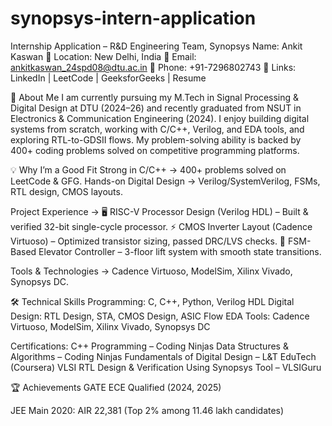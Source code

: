 # synopsys-intern-application

Internship Application – R&D Engineering Team, Synopsys
Name: Ankit Kaswan
📍 Location: New Delhi, India
📧 Email: ankitkaswan_24spd08@dtu.ac.in
📱 Phone: +91-7296802743
🔗 Links: LinkedIn | LeetCode | GeeksforGeeks | Resume

🎯 About Me
I am currently pursuing my M.Tech in Signal Processing & Digital Design at DTU (2024–26) and recently graduated from NSUT in Electronics & Communication Engineering (2024).
I enjoy building digital systems from scratch, working with C/C++, Verilog, and EDA tools, and exploring RTL-to-GDSII flows. My problem-solving ability is backed by 400+ coding problems solved on competitive programming platforms.

💡 Why I’m a Good Fit
Strong in C/C++ → 400+ problems solved on LeetCode & GFG.
Hands-on Digital Design → Verilog/SystemVerilog, FSMs, RTL design, CMOS layouts.

Project Experience →
🖥 RISC-V Processor Design (Verilog HDL) – Built & verified 32-bit single-cycle processor.
⚡ CMOS Inverter Layout (Cadence Virtuoso) – Optimized transistor sizing, passed DRC/LVS checks.
🚪 FSM-Based Elevator Controller – 3-floor lift system with smooth state transitions.

Tools & Technologies → Cadence Virtuoso, ModelSim, Xilinx Vivado, Synopsys DC.

🛠 Technical Skills
Programming: C, C++, Python, Verilog HDL
Digital Design: RTL Design, STA, CMOS Design, ASIC Flow
EDA Tools: Cadence Virtuoso, ModelSim, Xilinx Vivado, Synopsys DC

Certifications:
C++ Programming – Coding Ninjas
Data Structures & Algorithms – Coding Ninjas
Fundamentals of Digital Design – L&T EduTech (Coursera)
VLSI RTL Design & Verification Using Synopsys Tool – VLSIGuru

🏆 Achievements
GATE ECE Qualified (2024, 2025)

JEE Main 2020: AIR 22,381 (Top 2% among 11.46 lakh candidates)

